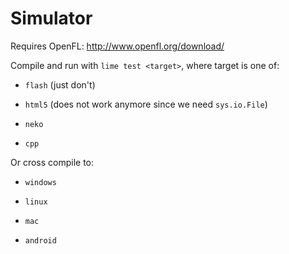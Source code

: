 # Simulator

Requires OpenFL: <http://www.openfl.org/download/>

Compile and run with `lime test <target>`, where target is one of:

* `flash` (just don't)

* `html5` (does not work anymore since we need `sys.io.File`)

* `neko`

* `cpp`

Or cross compile to:

* `windows`

* `linux`

* `mac`

* `android`
